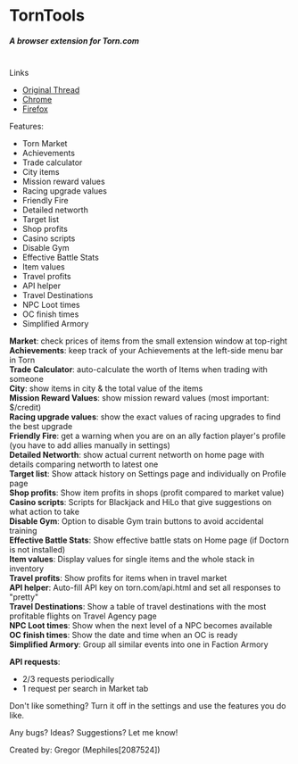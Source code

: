 # TornTools  
##### A browser extension for Torn.com
&nbsp;  
Links  
  - [Original Thread](https://www.torn.com/forums.php#/p=threads&f=67&t=16054539&b=0&a=0&start=0&to=19000313)  
  - [Chrome](https://chrome.google.com/webstore/detail/torn-tools/hjpaapdjcgbmeikfnahipphknonhlhib)  
  - [Firefox](https://addons.mozilla.org/en-US/firefox/addon/torn-tools/)  

Features:  
  - Torn Market  
  - Achievements  
  - Trade calculator  
  - City items  
  - Mission reward values  
  - Racing upgrade values  
  - Friendly Fire  
  - Detailed networth  
  - Target list  
  - Shop profits  
  - Casino scripts  
  - Disable Gym  
  - Effective Battle Stats  
  - Item values  
  - Travel profits  
  - API helper  
  - Travel Destinations  
  - NPC Loot times  
  - OC finish times  
  - Simplified Armory  
  
**Market**: check prices of items from the small extension window at top-right  
**Achievements**: keep track of your Achievements at the left-side menu bar in Torn  
**Trade Calculator**: auto-calculate the worth of Items when trading with someone  
**City**: show items in city & the total value of the items  
**Mission Reward Values**: show mission reward values (most important: $/credit)  
**Racing upgrade values**: show the exact values of racing upgrades to find the best upgrade  
**Friendly Fire**: get a warning when you are on an ally faction player's profile (you have to add allies manually in settings)  
**Detailed Networth**: show actual current networth on home page with details comparing networth to latest one  
**Target list**: Show attack history on Settings page and individually on Profile page  
**Shop profits**: Show item profits in shops (profit compared to market value)  
**Casino scripts**: Scripts for Blackjack and HiLo that give suggestions on what action to take  
**Disable Gym**: Option to disable Gym train buttons to avoid accidental training  
**Effective Battle Stats**: Show effective battle stats on Home page (if Doctorn is not installed)  
**Item values**: Display values for single items and the whole stack in inventory  
**Travel profits**: Show profits for items when in travel market  
**API helper**: Auto-fill API key on torn.com/api.html and set all responses to "pretty"  
**Travel Destinations**: Show a table of travel destinations with the most profitable flights on Travel Agency page  
**NPC Loot times**: Show when the next level of a NPC becomes available  
**OC finish times**: Show the date and time when an OC is ready  
**Simplified Armory**: Group all similar events into one in Faction Armory  


**API requests**:   
  - 2/3 requests periodically  
  - 1 request per search in Market tab  

Don't like something? Turn it off in the settings and use the features you do like.  

Any bugs? Ideas? Suggestions? Let me know!  

Created by: Gregor (Mephiles[2087524])
